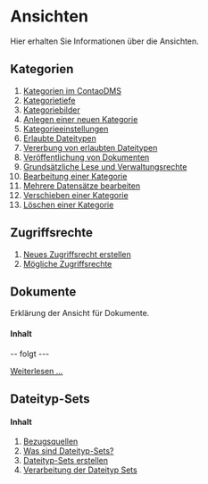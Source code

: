 # Ansichten

Hier erhalten Sie Informationen über die Ansichten.

## Kategorien

1. [Kategorien im ContaoDMS](categories.md#kategorien-im-contaodms)
2. [Kategorietiefe](categories.md#kategorietiefe)
3. [Kategoriebilder](categories.md#kategoriebilder)
4. [Anlegen einer neuen Kategorie](categories.md#anlegen-einer-neuen-kategorie)
5. [Kategorieeinstellungen](categories.md#kategorieeinstellungen)
6. [Erlaubte Dateitypen](categories.md#erlaubte-dateitypen)
7. [Vererbung von erlaubten Dateitypen](categories.md#vererbung-von-erlaubten-dateitypen)
8. [Veröffentlichung von Dokumenten](categories.md#veröffentlichung-von-dokumenten)
9. [Grundsätzliche Lese und Verwaltungsrechte](categories.md#grundsätzliche-lese-und-verwaltungsrechte)
10. [Bearbeitung einer Kategorie](categories.md#bearbeitung-einer-kategorie)
11. [Mehrere Datensätze bearbeiten](categories.md#mehrere-datensätze-bearbeiten)
12. [Verschieben einer Kategorie](categories.md#verschieben-einer-kategorie)
13. [Löschen einer Kategorie](categories.md#löschen-einer-kategorie)


## Zugriffsrechte

1. [Neues Zugriffsrecht erstellen](access_rights.md#neues-zugriffsrecht-erstellen)
2. [Mögliche Zugriffsrechte](access_rights.md#mögliche-zugriffsrechte)

## Dokumente

Erklärung der Ansicht für Dokumente.

#### Inhalt
-- folgt ---

[Weiterlesen ...](documents.md)

## Dateityp-Sets

#### Inhalt
1. [Bezugsquellen](file_type_sets.md/#filetyp_sets_1)
2. [Was sind Dateityp-Sets?](file_type_sets.md/#filetyp_sets_2)
3. [Dateityp-Sets erstellen](file_type_sets.md/#filetyp_sets_3)
4. [Verarbeitung der Dateityp Sets](file_type_sets.md/#filetyp_sets_4)
